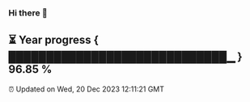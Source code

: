 ### Hi there 👋
⏳ Year progress { █████████████████████████████▁ } 96.85 %
---
⏰ Updated on Wed, 20 Dec 2023 12:11:21 GMT

